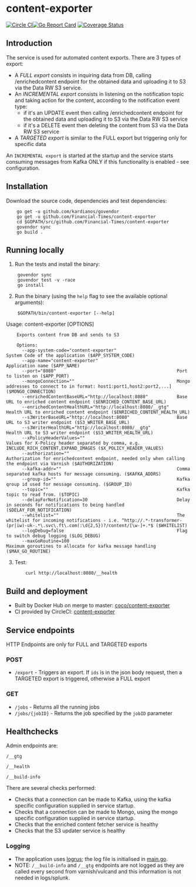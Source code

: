 # content-exporter

[![Circle CI](https://circleci.com/gh/Financial-Times/content-exporter/tree/master.png?style=shield)](https://circleci.com/gh/Financial-Times/content-exporter/tree/master)[![Go Report Card](https://goreportcard.com/badge/github.com/Financial-Times/content-exporter)](https://goreportcard.com/report/github.com/Financial-Times/content-exporter) [![Coverage Status](https://coveralls.io/repos/github/Financial-Times/content-exporter/badge.svg)](https://coveralls.io/github/Financial-Times/content-exporter)

## Introduction

The service is used for automated content exports. There are 3 types of export:
* A *FULL export* consists in inquiring data from DB, calling /enrichedcontent endpoint for the obtained data and uploading it to S3 via the Data RW S3 service.
* An *INCREMENTAL export* consists in listening on the notification topic and taking action for the content, according to the notification event type:
    * if it's an UPDATE event then calling /enrichedcontent endpoint for the obtained data and uploading it to S3 via the Data RW S3 service
    * if it's a DELETE event then deleting the content from S3 via the Data RW S3 service
* A *TARGETED export* is similar to the FULL export but triggering only for specific data

An `INCREMENTAL export` is started at the startup and the service starts consuming messages from Kafka ONLY if this functionality is enabled - see configuration.

## Installation

Download the source code, dependencies and test dependencies:

        go get -u github.com/kardianos/govendor
        go get -u github.com/Financial-Times/content-exporter
        cd $GOPATH/src/github.com/Financial-Times/content-exporter
        govendor sync
        go build .

## Running locally

1. Run the tests and install the binary:

        govendor sync
        govendor test -v -race
        go install

2. Run the binary (using the `help` flag to see the available optional arguments):

        $GOPATH/bin/content-exporter [--help]

Usage: content-exporter [OPTIONS]

        Exports content from DB and sends to S3

        Options:
          --app-system-code="content-exporter"                       System Code of the application ($APP_SYSTEM_CODE)
          --app-name="content-exporter"                              Application name ($APP_NAME)
          --port="8080"                                              Port to listen on ($APP_PORT)
          --mongoConnection=""                                       Mongo addresses to connect to in format: host1:port1,host2:port2,...] ($MONGO_CONNECTION)
          --enrichedContentBaseURL="http://localhost:8080"           Base URL to enriched content endpoint ($ENRICHED_CONTENT_BASE_URL)
          --enrichedContentHealthURL="http://localhost:8080/__gtg"   Health URL to enriched content endpoint ($ENRICHED_CONTENT_HEALTH_URL)
          --s3WriterBaseURL="http://localhost:8080"                  Base URL to S3 writer endpoint ($S3_WRITER_BASE_URL)
          --s3WriterHealthURL="http://localhost:8080/__gtg"          Health URL to S3 writer endpoint ($S3_WRITER_HEALTH_URL)
          --xPolicyHeaderValues=""                                   Values for X-Policy header separated by comma, e.g. INCLUDE_RICH_CONTENT,EXPAND_IMAGES ($X_POLICY_HEADER_VALUES)
          --authorization=""                                         Authorization for enrichedcontent endpoint, needed only when calling the endpoint via Varnish ($AUTHORIZATION)
          --kafka-addr=""                                            Comma separated kafka hosts for message consuming. ($KAFKA_ADDRS)
          --group-id=""                                              Kafka qroup id used for message consuming. ($GROUP_ID)
          --topic=""                                                 Kafka topic to read from. ($TOPIC)
          --delayForNotification=30                                  Delay in seconds for notifications to being handled ($DELAY_FOR_NOTIFICATION)
          --whitelist=""                                             The whitelist for incoming notifications - i.e. ^http://.*-transformer-(pr|iw)-uk-.*\.svc\.ft\.com(:\d{2,5})?/content/[\w-]+.*$ ($WHITELIST)
          --logDebug=false                                           Flag to switch debug logging ($LOG_DEBUG)
          --maxGoRoutine=100                                         Maximum goroutines to allocate for kafka message handling ($MAX_GO_ROUTINE)
3. Test:

           curl http://localhost:8080/__health

## Build and deployment

* Built by Docker Hub on merge to master: [coco/content-exporter](https://hub.docker.com/r/coco/content-exporter/)
* CI provided by CircleCI: [content-exporter](https://circleci.com/gh/Financial-Times/content-exporter)

## Service endpoints

HTTP Endpoints are only for FULL and TARGETED exports

### POST
* `/export` - Triggers an export. If `ids` is in the json body request, then a TARGETED export is triggered, otherwise a FULL export
### GET
* `/jobs` - Returns all the running jobs
* `/jobs/{jobID}` - Returns the job specified by the `jobID` parameter

## Healthchecks
Admin endpoints are:

`/__gtg`

`/__health`

`/__build-info`

There are several checks performed:

* Checks that a connection can be made to Kafka, using the kafka specific configuration supplied in service startup.
* Checks that a connection can be made to Mongo, using the mongo specific configuration supplied in service startup.
* Checks that the enriched content fetcher service is healthy
* Checks that the S3 updater service is healthy

### Logging

* The application uses [logrus](https://github.com/sirupsen/logrus); the log file is initialised in [main.go](main.go).
* NOTE: `/__build-info` and `/__gtg` endpoints are not logged as they are called every second from varnish/vulcand and this information is not needed in logs/splunk.
